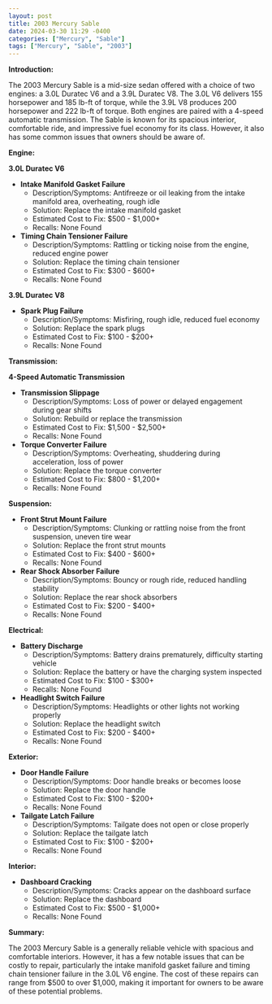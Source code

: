 ```yaml
---
layout: post
title: 2003 Mercury Sable
date: 2024-03-30 11:29 -0400
categories: ["Mercury", "Sable"]
tags: ["Mercury", "Sable", "2003"]
---
```

**Introduction:**

The 2003 Mercury Sable is a mid-size sedan offered with a choice of two engines: a 3.0L Duratec V6 and a 3.9L Duratec V8. The 3.0L V6 delivers 155 horsepower and 185 lb-ft of torque, while the 3.9L V8 produces 200 horsepower and 222 lb-ft of torque. Both engines are paired with a 4-speed automatic transmission. The Sable is known for its spacious interior, comfortable ride, and impressive fuel economy for its class. However, it also has some common issues that owners should be aware of.

**Engine:**

**3.0L Duratec V6**

* **Intake Manifold Gasket Failure**
  * Description/Symptoms: Antifreeze or oil leaking from the intake manifold area, overheating, rough idle
  * Solution: Replace the intake manifold gasket
  * Estimated Cost to Fix: $500 - $1,000+
  * Recalls: None Found
* **Timing Chain Tensioner Failure**
  * Description/Symptoms: Rattling or ticking noise from the engine, reduced engine power
  * Solution: Replace the timing chain tensioner
  * Estimated Cost to Fix: $300 - $600+
  * Recalls: None Found

**3.9L Duratec V8**

* **Spark Plug Failure**
  * Description/Symptoms: Misfiring, rough idle, reduced fuel economy
  * Solution: Replace the spark plugs
  * Estimated Cost to Fix: $100 - $200+
  * Recalls: None Found

**Transmission:**

**4-Speed Automatic Transmission**

* **Transmission Slippage**
  * Description/Symptoms: Loss of power or delayed engagement during gear shifts
  * Solution: Rebuild or replace the transmission
  * Estimated Cost to Fix: $1,500 - $2,500+
  * Recalls: None Found
* **Torque Converter Failure**
  * Description/Symptoms: Overheating, shuddering during acceleration, loss of power
  * Solution: Replace the torque converter
  * Estimated Cost to Fix: $800 - $1,200+
  * Recalls: None Found

**Suspension:**

* **Front Strut Mount Failure**
  * Description/Symptoms: Clunking or rattling noise from the front suspension, uneven tire wear
  * Solution: Replace the front strut mounts
  * Estimated Cost to Fix: $400 - $600+
  * Recalls: None Found
* **Rear Shock Absorber Failure**
  * Description/Symptoms: Bouncy or rough ride, reduced handling stability
  * Solution: Replace the rear shock absorbers
  * Estimated Cost to Fix: $200 - $400+
  * Recalls: None Found

**Electrical:**

* **Battery Discharge**
  * Description/Symptoms: Battery drains prematurely, difficulty starting vehicle
  * Solution: Replace the battery or have the charging system inspected
  * Estimated Cost to Fix: $100 - $300+
  * Recalls: None Found
* **Headlight Switch Failure**
  * Description/Symptoms: Headlights or other lights not working properly
  * Solution: Replace the headlight switch
  * Estimated Cost to Fix: $200 - $400+
  * Recalls: None Found

**Exterior:**

* **Door Handle Failure**
  * Description/Symptoms: Door handle breaks or becomes loose
  * Solution: Replace the door handle
  * Estimated Cost to Fix: $100 - $200+
  * Recalls: None Found
* **Tailgate Latch Failure**
  * Description/Symptoms: Tailgate does not open or close properly
  * Solution: Replace the tailgate latch
  * Estimated Cost to Fix: $100 - $200+
  * Recalls: None Found

**Interior:**

* **Dashboard Cracking**
  * Description/Symptoms: Cracks appear on the dashboard surface
  * Solution: Replace the dashboard
  * Estimated Cost to Fix: $500 - $1,000+
  * Recalls: None Found

**Summary:**

The 2003 Mercury Sable is a generally reliable vehicle with spacious and comfortable interiors. However, it has a few notable issues that can be costly to repair, particularly the intake manifold gasket failure and timing chain tensioner failure in the 3.0L V6 engine. The cost of these repairs can range from $500 to over $1,000, making it important for owners to be aware of these potential problems.
